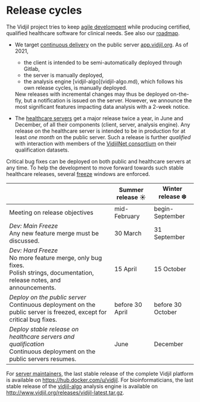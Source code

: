 
# Release cycles

The Vidjil project tries to keep [agile develompent](https://en.wikipedia.org/wiki/Agile_software_development) while producing certified, qualified healthcare software for clinical needs.
See also our [roadmap](roadmap.md).

- We target [continuous delivery](https://en.wikipedia.org/wiki/Continuous_delivery)
  on the public server [app.vidjil.org](http://app.vidjil.org).
  As of 2021, 
  <ul>
    <li> the client is intended to be semi-automatically deployed through Gitlab, 
    <li> the server is manually deployed,
    <li> the analysis engine [vidjil-algo](vidjil-algo.md), which follows his own release cycles, is manually deployed.
  </ul> 
  New releases with incremental changes may thus be deployed on-the-fly, but a notification is issued on the server.
  However, we announce the most significant features impacting data analysis with a 2-week notice.
  
- The [healthcare servers](healthcare.md) get a major release twice a year, in June and December,
  of all their components (client, server, analysis engine).
  Any release on the healthcare server is intended to be in production for at least *one month* on the public server.
  Such a release is further *qualified* with interaction with members of the [VidjilNet consortium](http://www.vidjil.net)
  on their qualification datasets.

Critical bug fixes can be deployed on both public and healthcare servers at any time.
To help the development to move forward towards such stable healthcare releases,
several [freeze](https://en.wikipedia.org/wiki/Freeze_(software_engineering)) windows are enforced.

|  | Summer release ☀️ |  Winter release ❄️ |
|--|--|--|
| Meeting on release objectives | mid-February | begin-September |
| *Dev: Main Freeze* <br /> Any new feature merge must be discussed. | 30 March | 31 September |
| *Dev: Hard Freeze* <br /> No more feature merge, only bug fixes. <br /> Polish strings, documentation, release notes, and announcements. | 15 April | 15 October |
| *Deploy on the public server* <br/>Continuous deployment on the public server is freezed, except for critical bug fixes. | before 30 April | before 30 October |
| *Deploy stable release on healthcare servers and qualification* <br />Continuous deployment on the public servers resumes. |  June   |  December |


For [server maintainers](server.md), the last stable release of the complete Vidjil platform is available on <https://hub.docker.com/u/vidjil>. 
For bioinformaticians, the last stable release of the [vidjil-algo](vidjil-algo.md) analysis engine is available on <http://www.vidjil.org/releases/vidjil-latest.tar.gz>.